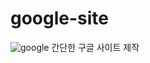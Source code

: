 # google-site
![google](https://github.com/kangjinyong2/google-site-1/assets/66777943/412c9bd7-048d-4f83-92a4-eede8bb62427)
간단한 구글 사이트 제작
